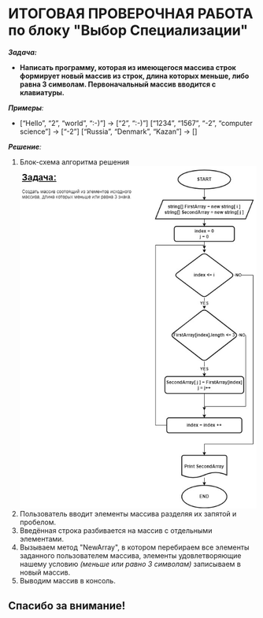 # **ИТОГОВАЯ ПРОВЕРОЧНАЯ РАБОТА по блоку "Выбор Специализации"**
_**Задача:**_
- **Написать программу, которая из имеющегося массива строк формирует новый массив из строк, длина которых меньше, либо равна 3 символам. Первоначальный массив вводится с клавиатуры.**

_**Примеры**:_
- [“Hello”, “2”, “world”, “:-)”] → [“2”, “:-)”]
[“1234”, “1567”, “-2”, “computer science”] → [“-2”]
[“Russia”, “Denmark”, “Kazan”] → []

_**Решение**:_ 

1. Блок-схема алгоритма решения ![](FinalTestDiag.jpg)
2. Пользователь вводит элементы массива разделяя их запятой и пробелом.
3. Введённая строка разбивается на массив с отдельными элементами.
4. Вызываем метод "NewArray", в котором перебираем все элементы заданного пользователем массива, элементы удовлетворяющие нашему условию _*(меньше или равно 3 символам)*_ записываем в новый массив.
5. Выводим массив в консоль.

## Спасибо за внимание!